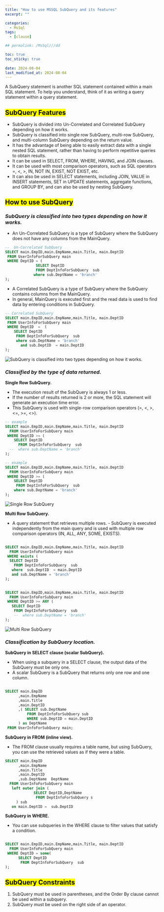 ```yaml
---
title: "How to use MSSQL SubQuery and its features"
excerpt: ""

categories:
  - MsSql
tags:
  - [clause]

## permalink: /MsSql///dd

toc: true
toc_sticky: true
 
date: 2024-08-04
last_modified_at: 2024-08-04
---
```


 

A SubQuery statement is another SQL statement contained within a main SQL statement. 
To help you understand, think of it as writing a query statement within a query statement.

## <mark>SubQuery Features</mark>

- SubQuery is divided into Un-Correlated and Correlated SubQuery depending on how it works.
- SubQuery is classified into single row SubQuery, multi-row SubQuery, and multi-column SubQuery depending on the return value.
- It has the advantage of being able to easily extract data with a single nested SQL statement, rather than having to perform repetitive queries to obtain results.
- It can be used in SELECT, FROM, WHERE, HAVING, and JOIN clauses.
- It can be used with most comparison operators, such as SQL operators =, <, >, IN, NOT IN, EXIST, NOT EXIST, etc.
- It can also be used in SELECT statements, including JOIN, VALUE in INSERT statements, SET in UPDATE statements, aggregate functions, and GROUP BY, and can also be used by nesting SubQuery.

## <mark>How to use SubQuery</mark>

### ***SubQuery is classified into two types depending on how it works.***

- An Un-Correlated SubQuery is a type of SubQuery where the SubQuery does not have any columns from the MainQuery.

```sql
--  Un-Correlated SubQuery
SELECT main.EmpID,main.EmpName,main.Title, main.DeptID
 FROM UserInfoForSubQuery main
 WHERE DeptID = (
              SELECT DeptID  
              FROM DeptInfoForSubQuery  sub
             where sub.DeptName = 'branch'
);
```

- A Correlated SubQuery is a type of SubQuery where the SubQuery contains columns from the MainQuery.
- In general, MainQuery is executed first and the read data is used to find data by entering conditions in SubQuery.

```sql
-- Correlated SubQuery
SELECT main.EmpID,main.EmpName,main.Title, main.DeptID
 FROM UserInfoForSubQuery main
 WHERE DeptID  =  (
    SELECT DeptID  
     FROM DeptInfoForSubQuery  sub
     where sub.DeptName = 'branch'
       and sub.DeptID  = main.DeptID  
);
```

![SubQuery is classified into two types depending on how it works.](/assets/images/postsImages/MsSql/1024_Eng_clause_SUBQUERY/1.png)

### ***Classified by the type of data returned.***

**Single Row SubQuery.**

- The execution result of the SubQuery is always 1 or less.
- If the number of results returned is 2 or more, the SQL statement will generate an execution time error.
- This SubQuery is used with single-row comparison operators (=, <, >, <=, >=, <>).

```sql
-- example
SELECT main.EmpID,main.EmpName,main.Title, main.DeptID
  FROM UserInfoForSubQuery main
 WHERE DeptID >= (
    SELECT DeptID  
      FROM DeptInfoForSubQuery  sub
  --  where sub.DeptName = 'branch'
);

-- example
SELECT main.EmpID,main.EmpName,main.Title, main.DeptID
  FROM UserInfoForSubQuery main
 WHERE DeptID >= (
    SELECT DeptID  
     FROM DeptInfoForSubQuery  sub
    where sub.DeptName = 'branch'
);
```

![Single Row SubQuery](/assets/images/postsImages/MsSql/1024_Eng_clause_SUBQUERY/2.png)

**Multi Row SubQuery.**

- A query statement that retrieves multiple rows. - SubQuery is executed independently from the main query and is used with multiple row comparison operators (IN, ALL, ANY, SOME, EXISTS).

```sql
 
SELECT main.EmpID,main.EmpName,main.Title, main.DeptID
  FROM UserInfoForSubQuery main
 WHERE exists (
  SELECT DeptID  
    FROM DeptInfoForSubQuery  sub
   where  sub.DeptID  = main.DeptID  
   and sub.DeptName = 'branch'
);

 
SELECT main.EmpID,main.EmpName,main.Title, main.DeptID
  FROM UserInfoForSubQuery main
 WHERE DeptID >= ANY (
   SELECT DeptID  
    FROM DeptInfoForSubQuery  sub
    --  where sub.DeptName = 'branch'
);
```

![Multi Row SubQuery](/assets/images/postsImages/MsSql/1024_Eng_clause_SUBQUERY/3.png)

### ***Classification by SubQuery location.***

**SubQuery in SELECT clause (scalar SubQuery).**

- When using a subquery in a SELECT clause, the output data of the SubQuery must be only one. 
- A scalar SubQuery is a SubQuery that returns only one row and one column.

```sql
 
SELECT main.EmpID
      ,main.EmpName
      ,main.Title
      ,main.DeptID
      ,( SELECT sub.DeptName 
          FROM DeptInfoForSubQuery sub 
          WHERE sub.DeptID = main.DeptID 
      ) as DeptName
 FROM UserInfoForSubQuery main;
```

**SubQuery in FROM (inline view).**

- The FROM clause usually requires a table name, but using SubQuery, you can use the retrieved values ​​as if they were a table.

```sql
SELECT main.EmpID
      ,main.EmpName
      ,main.Title
      ,main.DeptID
      ,sub.DeptName  DeptName
  FROM UserInfoForSubQuery main
   left outer join (
             SELECT DeptID,DeptName 
              FROM DeptInfoForSubQuery s 
     ) sub
   on main.DeptID =  sub.DeptID
```

**SubQuery in WHERE.**

- You can use subqueries in the WHERE clause to filter values ​​that satisfy a condition.

```sql
 
SELECT main.EmpID,main.EmpName,main.Title, main.DeptID
  FROM UserInfoForSubQuery main
 WHERE DeptID = some(
      SELECT DeptID  
       FROM DeptInfoForSubQuery  sub 
);
```

## <mark>SubQuery Constraints</mark>

1. SubQuery must be used in parentheses, and the Order By clause cannot be used within a subquery.
2. SubQuery must be used on the right side of an operator.
